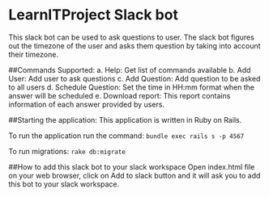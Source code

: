 # LearnITProject Slack bot

This slack bot can be used to ask questions to user.
The slack bot figures out the timezone of the user and asks them question by taking into account their timezone.

##Commands Supported:
a. Help: Get list of commands available
b. Add User: Add user to ask questions
c. Add Question: Add question to be asked to all users
d. Schedule Question: Set the time in HH:mm format when the answer will be scheduled
e. Download report: This report contains information of each answer provided by users.

##Starting the application:
This application is written in Ruby on Rails.

To run the application run the command:
`bundle exec rails s -p 4567`

To run migrations:
`rake db:migrate`

##How to add this slack bot to your slack workspace
Open index.html file on your web browser, click on Add to slack button and it will ask you to add this bot to your slack workspace.
